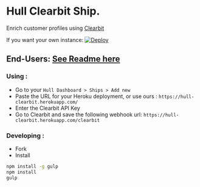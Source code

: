 
# Hull Clearbit Ship.

Enrich customer profiles using [Clearbit](https://clearbit.com)

If you want your own instance: [![Deploy](https://www.herokucdn.com/deploy/button.png)](https://heroku.com/deploy?template=https://github.com/hull-ships/hull-clearbit)

End-Users: [See Readme here](https://dashboard.hullapp.io/readme?url=https://hull-clearbit.herokuapp.com)
---

### Using :

- Go to your `Hull Dashboard > Ships > Add new`
- Paste the URL for your Heroku deployment, or use ours : `https://hull-clearbit.herokuapp.com/`
- Enter the Clearbit API Key
- Go to Clearbit and save the following webhook url: `https://hull-clearbit.herokuapp.com/clearbit`

### Developing :

- Fork
- Install

```sh
npm install -g gulp
npm install
gulp
```
